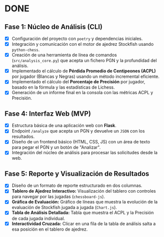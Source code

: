 # DONE

## Fase 1: Núcleo de Análisis (CLI)

- [X] Configuración del proyecto con `poetry` y dependencias iniciales.
- [X] Integración y comunicación con el motor de ajedrez Stockfish usando `python-chess`.
- [X] Creación de una herramienta de línea de comandos (`src/analysis_core.py`) que acepta un fichero PGN y la profundidad del análisis.
- [X] Implementado el cálculo de **Pérdida Promedio de Centipeones (ACPL)** por jugador (Blancas y Negras) usando un método incremental eficiente.
- [X] Implementado el cálculo del **Porcentaje de Precisión** por jugador, basado en la fórmula y las estadísticas de Lichess.
- [X] Generación de un informe final en la consola con las métricas ACPL y Precisión.

## Fase 4: Interfaz Web (MVP)

- [X] Estructura básica de una aplicación web con **Flask**.
- [X] Endpoint `/analyze` que acepta un PGN y devuelve un `JSON` con los resultados.
- [X] Diseño de un frontend básico (HTML, CSS, JS) con un área de texto para pegar el PGN y un botón de "Analizar".
- [X] Integración del núcleo de análisis para procesar las solicitudes desde la web.

## Fase 5: Reporte y Visualización de Resultados

- [X] Diseño de un formato de reporte estructurado en dos columnas.
- [X] **Tablero de Ajedrez Interactivo:** Visualización del tablero con controles para navegar por las jugadas (`chessboard-js`).
- [X] **Gráfica de Evaluación:** Gráfico de líneas que muestra la evolución de la evaluación de Stockfish jugada a jugada (`Chart.js`).
- [X] **Tabla de Análisis Detallada:** Tabla que muestra el ACPL y la Precisión de cada jugada individual.
- [X] **Interactividad Cruzada:** Clicar en una fila de la tabla de análisis salta a esa posición en el tablero de ajedrez.

